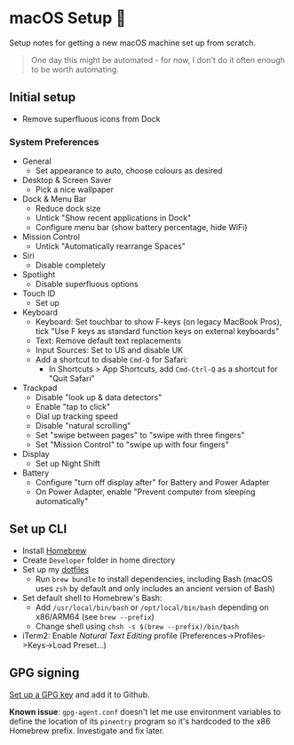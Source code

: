# macOS Setup 🍎

Setup notes for getting a new macOS machine set up from scratch.

> One day this might be automated - for now, I don't do it often enough to be worth automating.

## Initial setup

- Remove superfluous icons from Dock

### System Preferences

- General
  - Set appearance to auto, choose colours as desired
- Desktop & Screen Saver
  - Pick a nice wallpaper
- Dock & Menu Bar
  - Reduce dock size
  - Untick "Show recent applications in Dock"
  - Configure menu bar (show battery percentage, hide WiFi)
- Mission Control
  - Untick "Automatically rearrange Spaces"
- Siri
  - Disable completely
- Spotlight
  - Disable superfluous options
- Touch ID
  - Set up
- Keyboard
  - Keyboard: Set touchbar to show F-keys (on legacy MacBook Pros),
    tick "Use F keys as standard function keys on external keyboards"
  - Text: Remove default text replacements
  - Input Sources: Set to US and disable UK
  - Add a shortcut to disable `Cmd-Q` for Safari:
    - In Shortcuts > App Shortcuts, add `Cmd-Ctrl-Q` as a shortcut for "Quit Safari"
- Trackpad
  - Disable "look up & data detectors"
  - Enable "tap to click"
  - Dial up tracking speed
  - Disable "natural scrolling"
  - Set "swipe between pages" to "swipe with three fingers"
  - Set "Mission Control" to "swipe up with four fingers"
- Display
  - Set up Night Shift
- Battery
  - Configure "turn off display after" for Battery and Power Adapter
  - On Power Adapter, enable "Prevent computer from sleeping automatically"

## Set up CLI

- Install [Homebrew](https://brew.sh)
- Create `Developer` folder in home directory
- Set up my [dotfiles](https://github.com/csutter/punkt)
  - Run `brew bundle` to install dependencies, including Bash (macOS uses `zsh` by default and
    only includes an ancient version of Bash)
- Set default shell to Homebrew's Bash:
  - Add `/usr/local/bin/bash` or `/opt/local/bin/bash` depending on x86/ARM64 (see `brew --prefix`)
  - Change shell using `chsh -s $(brew --prefix)/bin/bash`
- iTerm2: Enable _Natural Text Editing_ profile (Preferences->Profiles->Keys->Load Preset...)

## GPG signing

[Set up a GPG key](https://samuelsson.dev/sign-git-commits-on-github-with-gpg-in-macos/) and add
it to Github.

**Known issue**: `gpg-agent.conf` doesn't let me use environment variables to define the location
of its `pinentry` program so it's hardcoded to the x86 Homebrew prefix. Investigate and fix later.
